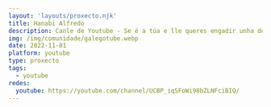 ```yaml
---
layout: 'layouts/proxecto.njk'
title: Hanabi Alfredo
description: Canle de Youtube - Se é a túa e lle queres engadir unha descripción e etiquetas, ponte en contacto con nós.
img: /img/comunidade/galegotube.webp
date: 2022-11-01
platform: youtube
type: proxecto
tags:
  - youtube
redes:
  youtube: https://youtube.com/channel/UCBP_iqSFoWi98bZLNFciBIQ/
---
```


